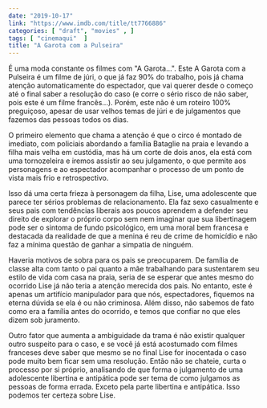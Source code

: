 ```yaml
---
date: "2019-10-17"
link: "https://www.imdb.com/title/tt7766886"
categories: [ "draft", "movies" , ]
tags: [ "cinemaqui"  ]
title: "A Garota com a Pulseira"
---
```

É uma moda constante os filmes com "A Garota...". Este A Garota com a Pulseira é um filme de júri, o que já faz 90% do trabalho, pois já chama atenção automaticamente do espectador, que vai querer desde o começo até o final saber a resolução do caso (e corre o sério risco de não saber, pois este é um filme francês...). Porém, este não é um roteiro 100% preguiçoso, apesar de usar velhos temas de júri e de julgamentos que fazemos das pessoas todos os dias.

O primeiro elemento que chama a atenção é que o circo é montado de imediato, com policiais abordando a família Bataglie na praia e levando a filha mais velha em custódia, mas há um corte de dois anos, ela está com uma tornozeleira e iremos assistir ao seu julgamento, o que permite aos personagens e ao espectador acompanhar o processo de um ponto de vista mais frio e retrospectivo.

Isso dá uma certa frieza à personagem da filha, Lise, uma adolescente que parece ter sérios problemas de relacionamento. Ela faz sexo casualmente e seus pais com tendências liberais aos poucos aprendem a defender seu direito de explorar o próprio corpo sem nem imaginar que sua libertinagem pode ser o sintoma de fundo psicológico, em uma moral bem francesa e destacada da realidade de que a menina é reu de crime de homicídio e não faz a mínima questão de ganhar a simpatia de ninguém.

Haveria motivos de sobra para os pais se preocuparem. De família de classe alta com tanto o pai quanto a mãe trabalhando para sustentarem seu estilo de vida com casa na praia, seria de se esperar que antes mesmo do ocorrido Lise já não teria a atenção merecida dos pais. No entanto, este é apenas um artifício manipulador para que nós, espectadores, fiquemos na eterna dúvida se ela é ou não criminosa. Além disso, não sabemos de fato como era a família antes do ocorrido, e temos que confiar no que eles dizem sob juramento.

Outro fator que aumenta a ambiguidade da trama é não existir qualquer outro suspeito para o caso, e se você já está acostumado com filmes franceses deve saber que mesmo se no final Lise for inocentada o caso pode muito bem ficar sem uma resolução. Então não se chateie, curta o processo por si próprio, analisando de que forma o julgamento de uma adolescente libertina e antipática pode ser tema de como julgamos as pessoas de forma errada. Exceto pela parte libertina e antipática. Isso podemos ter certeza sobre Lise.
